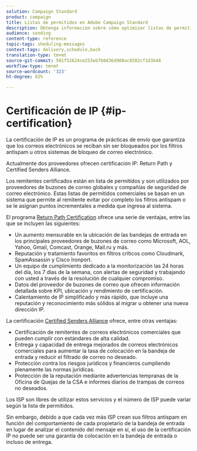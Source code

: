 ```yaml
---
solution: Campaign Standard
product: campaign
title: Listas de permitidos en Adobe Campaign Standard
description: Obtenga información sobre cómo optimizar listas de permitidos con Adobe Campaign Standard.
audience: sending
content-type: reference
topic-tags: sheduling-messages
context-tags: delivery,schedule,back
translation-type: tm+mt
source-git-commit: 501f52624ce253eb7b0d36d908ac8502cf1d3b48
workflow-type: tm+mt
source-wordcount: '323'
ht-degree: 82%

---
```



# Certificación de IP {#ip-certification}

La certificación de IP es un programa de prácticas de envío que garantiza que los correos electrónicos se reciban sin ser bloqueados por los filtros antispam u otros sistemas de bloqueo de correo electrónico.

Actualmente dos proveedores ofrecen certificación IP: Return Path y Certified Senders Alliance.

Los remitentes certificados están en lista de permitidos y son utilizados por proveedores de buzones de correo globales y compañías de seguridad de correo electrónico. Estas listas de permitidos comerciales se basan en un sistema que permite al remitente evitar por completo los filtros antispam o se le asignan puntos incrementales a medida que ingresa al sistema.

El programa [Return Path Certification](https://www.validity.com/products/returnpath/certification/) ofrece una serie de ventajas, entre las que se incluyen las siguientes:
* Un aumento mensurable en la ubicación de las bandejas de entrada en los principales proveedores de buzones de correo como Microsoft, AOL, Yahoo, Gmail, Comcast, Orange, Mail.ru y más.
* Reputación y tratamiento favoritos en filtros críticos como Cloudmark, SpamAssassin y Cisco Ironport.
* Un equipo de cumplimiento dedicado a la monitorización las 24 horas del día, los 7 días de la semana, con alertas de seguridad y trabajando con usted a través de la resolución de cualquier compromiso.
* Datos del proveedor de buzones de correo que ofrecen información detallada sobre KPI, ubicación y rendimiento de certificación.
* Calentamiento de IP simplificado y más rápido, que incluye una reputación y reconocimiento más sólidos al migrar u obtener una nueva dirección IP.

La certificación [Certified Senders Alliance](https://certified-senders.org/certification-process/) ofrece, entre otras ventajas:
* Certificación de remitentes de correos electrónicos comerciales que pueden cumplir con estándares de alta calidad.
* Entrega y capacidad de entrega mejorados de correos electrónicos comerciales para aumentar la tasa de colocación en la bandeja de entrada y reducir el filtrado de correo no deseado.
* Protección contra los riesgos jurídicos y financieros cumpliendo plenamente las normas jurídicas.
* Protección de la reputación mediante advertencias tempranas de la Oficina de Quejas de la CSA e informes diarios de trampas de correos no deseados.

Los ISP son libres de utilizar estos servicios y el número de ISP puede variar según la lista de permitidos.

Sin embargo, debido a que cada vez más ISP crean sus filtros antispam en función del comportamiento de cada propietario de la bandeja de entrada en lugar de analizar el contenido del mensaje en sí, el uso de la certificación IP no puede ser una garantía de colocación en la bandeja de entrada o incluso de entrega.

